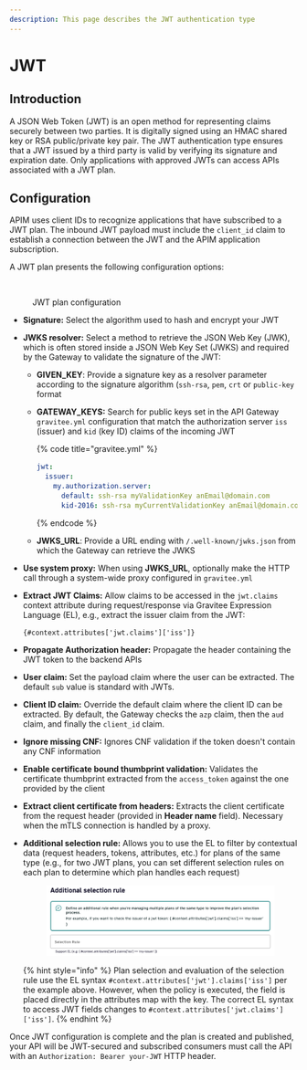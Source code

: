 ```yaml
---
description: This page describes the JWT authentication type
---
```


# JWT

## Introduction

A JSON Web Token (JWT) is an open method for representing claims securely between two parties. It is digitally signed using an HMAC shared key or RSA public/private key pair. The JWT authentication type ensures that a JWT issued by a third party is valid by verifying its signature and expiration date. Only applications with approved JWTs can access APIs associated with a JWT plan.

## Configuration&#x20;

APIM uses client IDs to recognize applications that have subscribed to a JWT plan. The inbound JWT payload must include the `client_id` claim to establish a connection between the JWT and the APIM application subscription.

A JWT plan presents the following configuration options:

<figure><img src="../../../.gitbook/assets/plan_jwt configure.png" alt=""><figcaption><p>JWT plan configuration</p></figcaption></figure>

* **Signature:** Select the algorithm used to hash and encrypt your JWT
* **JWKS resolver:** Select a method to retrieve the JSON Web Key (JWK), which is often stored inside a JSON Web Key Set (JWKS) and required by the Gateway to validate the signature of the JWT:
  * **GIVEN\_KEY**: Provide a signature key as a resolver parameter according to the signature algorithm (`ssh-rsa`, `pem`, `crt` or `public-key` format
  *   **GATEWAY\_KEYS:** Search for public keys set in the API Gateway `gravitee.yml` configuration that match the authorization server `iss` (issuer) and `kid` (key ID) claims of the incoming JWT

      {% code title="gravitee.yml" %}
      ```yaml
      jwt:
        issuer:
          my.authorization.server:
            default: ssh-rsa myValidationKey anEmail@domain.com
            kid-2016: ssh-rsa myCurrentValidationKey anEmail@domain.com
      ```
      {% endcode %}
  * **JWKS\_URL**: Provide a URL ending with `/.well-known/jwks.json` from which the Gateway can retrieve the JWKS
* **Use system proxy:** When using **JWKS\_URL**, optionally make the HTTP call through a system-wide proxy configured in `gravitee.yml`
*   **Extract JWT Claims:** Allow claims to be accessed in the `jwt.claims` context attribute during request/response via Gravitee Expression Language (EL), e.g., extract the issuer claim from the JWT:

    ```
    {#context.attributes['jwt.claims']['iss']}
    ```
* **Propagate Authorization header:** Propagate the header containing the JWT token to the backend APIs
* **User claim:** Set the payload claim where the user can be extracted. The default `sub` value is standard with JWTs.
* **Client ID claim:** Override the default claim where the client ID can be extracted. By default, the Gateway checks the `azp` claim, then the `aud` claim, and finally the `client_id` claim.
* **Ignore missing CNF:** Ignores CNF validation if the token doesn't contain any CNF information
* **Enable certificate bound thumbprint validation:** Validates the certificate thumbprint extracted from the `access_token` against the one provided by the client
* **Extract client certificate from headers:** Extracts the client certificate from the request header (provided in **Header name** field). Necessary when the mTLS connection is handled by a proxy.
*   **Additional selection rule:** Allows you to use the EL to filter by contextual data (request headers, tokens, attributes, etc.) for plans of the same type (e.g., for two JWT plans, you can set different selection rules on each plan to determine which plan handles each request)&#x20;

    <figure><img src="../../../.gitbook/assets/jwt selection rule.png" alt=""><figcaption></figcaption></figure>

    {% hint style="info" %}
    Plan selection and evaluation of the selection rule use the EL syntax `#context.attributes['jwt'].claims['iss']` per the example above. However, when the policy is executed, the field is placed directly in the attributes map with the key. The correct EL syntax to access JWT fields changes to `#context.attributes['jwt.claims']['iss']`.
    {% endhint %}

Once JWT configuration is complete and the plan is created and published, your API will be JWT-secured and subscribed consumers must call the API with an `Authorization: Bearer your-JWT` HTTP header.
